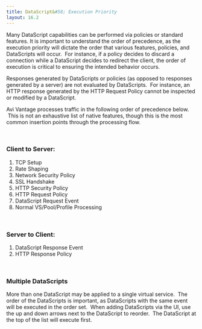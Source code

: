 ```yaml
---
title: DataScript&#58; Execution Priority
layout: 16.2
---
```

Many DataScript capabilities can be performed via policies or standard features. It is important to understand the order of precedence, as the execution priority will dictate the order that various features, policies, and DataScripts will occur.  For instance, if a policy decides to discard a connection while a DataScript decides to redirect the client, the order of execution is critical to ensuring the intended behavior occurs.

Responses generated by DataScripts or policies (as opposed to responses generated by a server) are not evaluated by DataScripts.  For instance, an HTTP response generated by the HTTP Request Policy cannot be inspected or modified by a DataScript.

Avi Vantage processes traffic in the following order of precedence below.  This is not an exhaustive list of native features, though this is the most common insertion points through the processing flow.

 

### Client to Server:

<ol> 
 <li>TCP Setup</li> 
 <li>Rate Shaping</li> 
 <li>Network Security Policy</li> 
 <li>SSL Handshake</li> 
 <li>HTTP Security Policy</li> 
 <li>HTTP Request Policy</li> 
 <li>DataScript Request Event</li> 
 <li>Normal VS/Pool/Profile Processing</li> 
</ol> 

 

### Server to Client:

<ol> 
 <li>DataScript Response Event</li> 
 <li>HTTP Response Policy</li> 
</ol> 

 

### Multiple DataScripts

More than one DataScript may be applied to a single virtual service.  The order of the DataScripts is important, as DataScripts with the same event will be executed in the order set.  When adding DataScripts via the UI, use the up and down arrows next to the DataScript to reorder.  The DataScript at the top of the list will execute first.

 

